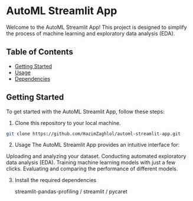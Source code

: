 # AutoML Streamlit App

Welcome to the AutoML Streamlit App! This project is designed to simplify the process of machine learning and exploratory data analysis (EDA).

## Table of Contents

- [Getting Started](#getting-started)
- [Usage](#usage)
- [Dependencies](#dependencies)

## Getting Started

To get started with the AutoML Streamlit App, follow these steps:

1. Clone this repository to your local machine.

```bash
git clone https://github.com/HazimZaghlol/automl-streamlit-app.git
```
 2. Usage
  The AutoML Streamlit App provides an intuitive interface for:
  
  Uploading and analyzing your dataset.
  Conducting automated exploratory data analysis (EDA).
  Training machine learning models with just a few clicks.
  Evaluating and comparing the performance of different models.

 3. Install the required dependencies
    
    streamlit-pandas-profiling / streamlit / pycaret
    
